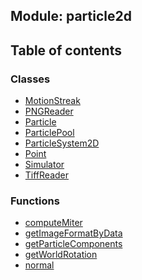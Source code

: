 ## Module: particle2d


<div class="table-of-content">
<h2> Table of contents </h2>


### Classes

- [MotionStreak](docs/en/particle2d/Class/MotionStreak.md)
- [PNGReader](docs/en/particle2d/Class/PNGReader.md)
- [Particle](docs/en/particle2d/Class/Particle.md)
- [ParticlePool](docs/en/particle2d/Class/ParticlePool.md)
- [ParticleSystem2D](docs/en/particle2d/Class/ParticleSystem2D.md)
- [Point](docs/en/particle2d/Class/Point.md)
- [Simulator](docs/en/particle2d/Class/Simulator.md)
- [TiffReader](docs/en/particle2d/Class/TiffReader.md)


### Functions

- [computeMiter](docs/en/particle2d/Function/computeMiter.md)
- [getImageFormatByData](docs/en/particle2d/Function/getImageFormatByData.md)
- [getParticleComponents](docs/en/particle2d/Function/getParticleComponents.md)
- [getWorldRotation](docs/en/particle2d/Function/getWorldRotation.md)
- [normal](docs/en/particle2d/Function/normal.md)

</div>
